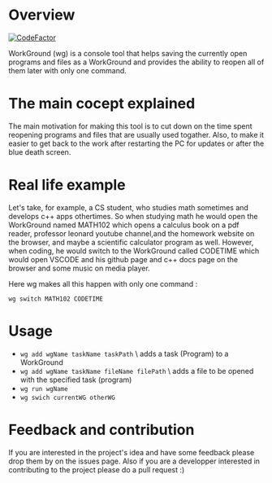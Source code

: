 # Overview

[![CodeFactor](https://www.codefactor.io/repository/github/mohasarc/workground/badge/master)](https://www.codefactor.io/repository/github/mohasarc/workground/overview/master)

WorkGround (wg) is a console tool that helps saving the currently open programs and files as a WorkGround and provides the ability to reopen all of them later with only one command.

# The main cocept explained
The main motivation for making this tool is to cut down on the time spent reopening programs and files that are usually used togather. Also, to make it easier to get back to the work after restarting the PC for updates or after the blue death screen.

# Real life example
Let's take, for example, a CS student, who studies math sometimes and develops c++ apps othertimes. So when studying math he would open the WorkGround named MATH102 which opens a calculus book on a pdf reader, professor leonard youtube channel,and the homework website on the browser, and maybe a scientific calculator program as well. However, when coding, he would switch to the WorkGround called CODETIME which would open VSCODE and his github page and c++ docs page on the browser and some music on media player.

Here wg makes all this happen with only one command :

`wg switch MATH102 CODETIME`

# Usage
- `wg add wgName taskName taskPath`           \\ adds a task (Program) to a WorkGround
- `wg add wgName taskName fileName filePath`  \\ adds a file to be opened with the specified task (program)
- `wg run wgName`
- `wg swich currentWG otherWG`

# Feedback and contribution
If you are interested in the project's idea and have some feedback please drop them by on the issues page. Also if you are a developper interested in contributing to the project please do a pull request :)